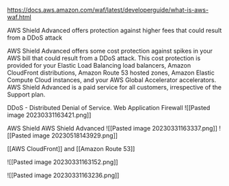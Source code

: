 https://docs.aws.amazon.com/waf/latest/developerguide/what-is-aws-waf.html 

AWS Shield Advanced offers protection against higher fees that could result from a DDoS attack

AWS Shield Advanced offers some cost protection against spikes in your AWS bill that could result from a DDoS attack. This cost protection is provided for your Elastic Load Balancing load balancers, Amazon CloudFront distributions, Amazon Route 53 hosted zones, Amazon Elastic Compute Cloud instances, and your AWS Global Accelerator accelerators.
AWS Shield Advanced is a paid service for all customers, irrespective of the Support plan.

DDoS - Distributed Denial of Service.
Web Application Firewall 
	![[Pasted image 20230331163421.png]]
	
AWS Shield
AWS Shield Advanced
	![[Pasted image 20230331163337.png]]
	![[Pasted image 20230518143929.png]] 



[[AWS CloudFront]] and [[Amazon Route 53]]


![[Pasted image 20230331163152.png]]

![[Pasted image 20230331163236.png]]

